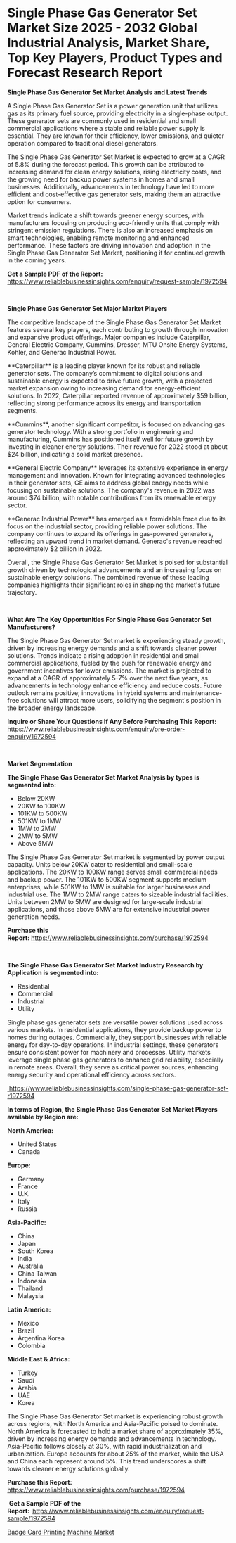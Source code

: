 <p><h1>Single Phase Gas Generator Set Market Size 2025 - 2032 Global Industrial Analysis, Market Share, Top Key Players, Product Types and Forecast Research Report</h1></p><p><strong>Single Phase Gas Generator Set Market Analysis and Latest Trends</strong></p>
<p><p>A Single Phase Gas Generator Set is a power generation unit that utilizes gas as its primary fuel source, providing electricity in a single-phase output. These generator sets are commonly used in residential and small commercial applications where a stable and reliable power supply is essential. They are known for their efficiency, lower emissions, and quieter operation compared to traditional diesel generators.</p><p>The Single Phase Gas Generator Set Market is expected to grow at a CAGR of 5.8% during the forecast period. This growth can be attributed to increasing demand for clean energy solutions, rising electricity costs, and the growing need for backup power systems in homes and small businesses. Additionally, advancements in technology have led to more efficient and cost-effective gas generator sets, making them an attractive option for consumers. </p><p>Market trends indicate a shift towards greener energy sources, with manufacturers focusing on producing eco-friendly units that comply with stringent emission regulations. There is also an increased emphasis on smart technologies, enabling remote monitoring and enhanced performance. These factors are driving innovation and adoption in the Single Phase Gas Generator Set Market, positioning it for continued growth in the coming years.</p></p>
<p><strong>Get a Sample PDF of the Report:&nbsp;</strong> <a href="https://www.reliablebusinessinsights.com/enquiry/request-sample/1972594?utm_campaign=2332&utm_medium=2&utm_source=Github&utm_content=ia&utm_term=02032025&utm_id=single-phase-gas-generator-set">https://www.reliablebusinessinsights.com/enquiry/request-sample/1972594</a></p>
<p>&nbsp;</p>
<p><strong>Single Phase Gas Generator Set Major Market Players</strong></p>
<p><p>The competitive landscape of the Single Phase Gas Generator Set Market features several key players, each contributing to growth through innovation and expansive product offerings. Major companies include Caterpillar, General Electric Company, Cummins, Dresser, MTU Onsite Energy Systems, Kohler, and Generac Industrial Power.</p><p>**Caterpillar** is a leading player known for its robust and reliable generator sets. The company’s commitment to digital solutions and sustainable energy is expected to drive future growth, with a projected market expansion owing to increasing demand for energy-efficient solutions. In 2022, Caterpillar reported revenue of approximately $59 billion, reflecting strong performance across its energy and transportation segments.</p><p>**Cummins**, another significant competitor, is focused on advancing gas generator technology. With a strong portfolio in engineering and manufacturing, Cummins has positioned itself well for future growth by investing in cleaner energy solutions. Their revenue for 2022 stood at about $24 billion, indicating a solid market presence.</p><p>**General Electric Company** leverages its extensive experience in energy management and innovation. Known for integrating advanced technologies in their generator sets, GE aims to address global energy needs while focusing on sustainable solutions. The company's revenue in 2022 was around $74 billion, with notable contributions from its renewable energy sector.</p><p>**Generac Industrial Power** has emerged as a formidable force due to its focus on the industrial sector, providing reliable power solutions. The company continues to expand its offerings in gas-powered generators, reflecting an upward trend in market demand. Generac's revenue reached approximately $2 billion in 2022.</p><p>Overall, the Single Phase Gas Generator Set Market is poised for substantial growth driven by technological advancements and an increasing focus on sustainable energy solutions. The combined revenue of these leading companies highlights their significant roles in shaping the market's future trajectory.</p></p>
<p>&nbsp;</p>
<p><strong>What Are The Key Opportunities For Single Phase Gas Generator Set Manufacturers?</strong></p>
<p><p>The Single Phase Gas Generator Set market is experiencing steady growth, driven by increasing energy demands and a shift towards cleaner power solutions. Trends indicate a rising adoption in residential and small commercial applications, fueled by the push for renewable energy and government incentives for lower emissions. The market is projected to expand at a CAGR of approximately 5-7% over the next five years, as advancements in technology enhance efficiency and reduce costs. Future outlook remains positive; innovations in hybrid systems and maintenance-free solutions will attract more users, solidifying the segment's position in the broader energy landscape.</p></p>
<p><strong>Inquire or Share Your Questions If Any Before Purchasing This Report:</strong> <a href="https://www.reliablebusinessinsights.com/enquiry/pre-order-enquiry/1972594?utm_campaign=2332&utm_medium=2&utm_source=Github&utm_content=ia&utm_term=02032025&utm_id=single-phase-gas-generator-set">https://www.reliablebusinessinsights.com/enquiry/pre-order-enquiry/1972594</a></p>
<p>&nbsp;</p>
<p><strong>Market Segmentation</strong></p>
<p><strong>The Single Phase Gas Generator Set Market Analysis by types is segmented into:</strong></p>
<p><ul><li>Below 20KW</li><li>20KW to 100KW</li><li>101KW to 500KW</li><li>501KW to 1MW</li><li>1MW to 2MW</li><li>2MW to 5MW</li><li>Above 5MW</li></ul></p>
<p><p>The Single Phase Gas Generator Set market is segmented by power output capacity. Units below 20KW cater to residential and small-scale applications. The 20KW to 100KW range serves small commercial needs and backup power. The 101KW to 500KW segment supports medium enterprises, while 501KW to 1MW is suitable for larger businesses and industrial use. The 1MW to 2MW range caters to sizeable industrial facilities. Units between 2MW to 5MW are designed for large-scale industrial applications, and those above 5MW are for extensive industrial power generation needs.</p></p>
<p><strong>Purchase this Report:&nbsp;</strong><a href="https://www.reliablebusinessinsights.com/purchase/1972594?utm_campaign=2332&utm_medium=2&utm_source=Github&utm_content=ia&utm_term=02032025&utm_id=single-phase-gas-generator-set">https://www.reliablebusinessinsights.com/purchase/1972594</a></p>
<p>&nbsp;</p>
<p><strong>The Single Phase Gas Generator Set Market Industry Research by Application is segmented into:</strong></p>
<p><ul><li>Residential</li><li>Commercial</li><li>Industrial</li><li>Utility</li></ul></p>
<p><p>Single phase gas generator sets are versatile power solutions used across various markets. In residential applications, they provide backup power to homes during outages. Commercially, they support businesses with reliable energy for day-to-day operations. In industrial settings, these generators ensure consistent power for machinery and processes. Utility markets leverage single phase gas generators to enhance grid reliability, especially in remote areas. Overall, they serve as critical power sources, enhancing energy security and operational efficiency across sectors.</p></p>
<p><a href="https://www.reliablebusinessinsights.com/single-phase-gas-generator-set-r1972594?utm_campaign=2332&utm_medium=2&utm_source=Github&utm_content=ia&utm_term=02032025&utm_id=single-phase-gas-generator-set">&nbsp;https://www.reliablebusinessinsights.com/single-phase-gas-generator-set-r1972594</a></p>
<p><strong>In terms of Region, the Single Phase Gas Generator Set Market Players available by Region are:</strong></p>
<p>
    <p> <strong> North America: </strong>
        <ul>
            <li>United States</li>
            <li>Canada</li>
        </ul>
        </p> 
    <p> <strong> Europe: </strong>
        <ul>
            <li>Germany</li>
            <li>France</li>
            <li>U.K.</li>
            <li>Italy</li>
            <li>Russia</li>
        </ul>
        </p> 
    <p> <strong> Asia-Pacific: </strong>
        <ul>
            <li>China</li>
            <li>Japan</li>
            <li>South Korea</li>
            <li>India</li>
            <li>Australia</li>
            <li>China Taiwan</li>
            <li>Indonesia</li>
            <li>Thailand</li>
            <li>Malaysia</li>
        </ul>
        </p> 
    <p> <strong> Latin America: </strong>
        <ul>
            <li>Mexico</li>
            <li>Brazil</li>
            <li>Argentina Korea</li>
            <li>Colombia</li>
        </ul>
        </p> 
    <p> <strong> Middle East & Africa: </strong>
        <ul>
            <li>Turkey</li>
            <li>Saudi</li>
            <li>Arabia</li>
            <li>UAE</li>
            <li>Korea</li>
        </ul>
    </p>
    </p>
<p><p>The Single Phase Gas Generator Set market is experiencing robust growth across regions, with North America and Asia-Pacific poised to dominate. North America is forecasted to hold a market share of approximately 35%, driven by increasing energy demands and advancements in technology. Asia-Pacific follows closely at 30%, with rapid industrialization and urbanization. Europe accounts for about 25% of the market, while the USA and China each represent around 5%. This trend underscores a shift towards cleaner energy solutions globally.</p></p>
<p><strong>Purchase this Report: </strong><a href="https://www.reliablebusinessinsights.com/purchase/1972594?utm_campaign=2332&utm_medium=2&utm_source=Github&utm_content=ia&utm_term=02032025&utm_id=single-phase-gas-generator-set">https://www.reliablebusinessinsights.com/purchase/1972594</a></p>
<p>&nbsp;<strong>Get a Sample PDF of the Report:&nbsp;&nbsp;</strong><a href="https://www.reliablebusinessinsights.com/enquiry/request-sample/1972594?utm_campaign=2332&utm_medium=2&utm_source=Github&utm_content=ia&utm_term=02032025&utm_id=single-phase-gas-generator-set">https://www.reliablebusinessinsights.com/enquiry/request-sample/1972594</a></p>
<p><strong></strong></p>
<p><p><a href="https://github.com/triattwood9919/Market-Research-Report-List-1/blob/main/badge-card-printing-machine-market.md?utm_campaign=2332&utm_medium=2&utm_source=Github&utm_content=ia&utm_term=02032025&utm_id=single-phase-gas-generator-set">Badge Card Printing Machine Market</a></p></p>